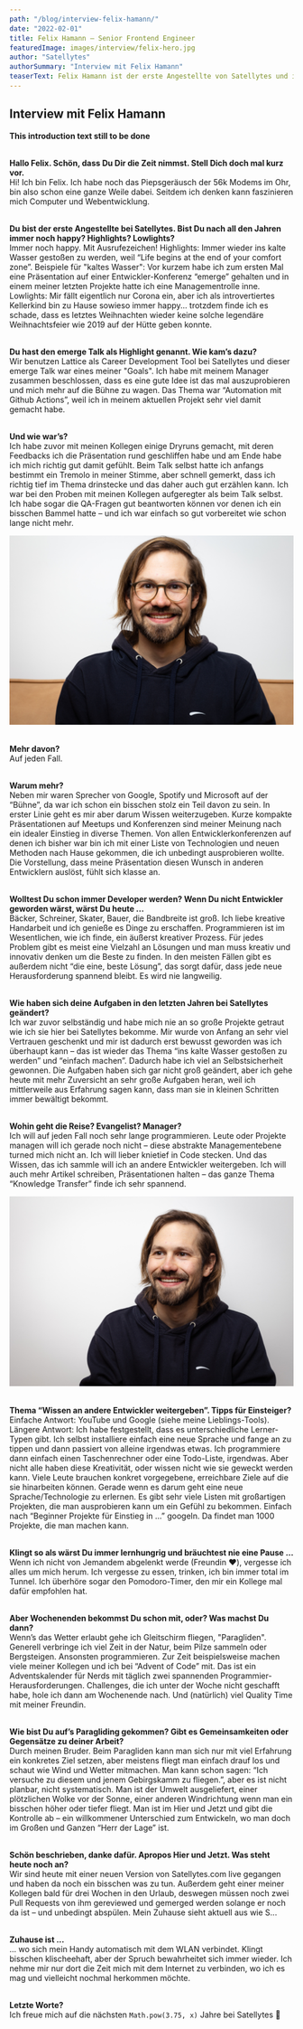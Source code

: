 ```yaml
---
path: "/blog/interview-felix-hamann/"
date: "2022-02-01"
title: Felix Hamann – Senior Frontend Engineer 
featuredImage: images/interview/felix-hero.jpg
author: "Satellytes"
authorSummary: "Interview mit Felix Hamann"
teaserText: Felix Hamann ist der erste Angestellte von Satellytes und immer noch glücklich
---
```



## Interview mit Felix Hamann
**This introduction text still to be done**

<br>**Hallo Felix. Schön, dass Du Dir die Zeit nimmst. Stell Dich doch mal kurz vor.**<br>
Hi! Ich bin Felix. Ich habe noch das Piepsgeräusch der 56k Modems im Ohr, bin also schon eine ganze Weile dabei. Seitdem ich denken kann faszinieren mich Computer und Webentwicklung.

<br>**Du bist der erste Angestellte bei Satellytes. Bist Du nach all den Jahren immer noch happy? Highlights? Lowlights?**<br>
Immer noch happy. Mit Ausrufezeichen! Highlights: Immer wieder ins kalte Wasser gestoßen zu werden, weil “Life begins at the end of your comfort zone”. Beispiele für "kaltes Wasser": Vor kurzem habe ich zum ersten Mal eine Präsentation auf einer Entwickler-Konferenz “emerge” gehalten und in einem meiner letzten Projekte hatte ich eine Managementrolle inne. Lowlights: Mir fällt eigentlich nur Corona ein, aber ich als introvertiertes Kellerkind bin zu Hause sowieso immer happy... trotzdem finde ich es schade, dass es letztes Weihnachten wieder keine solche legendäre Weihnachtsfeier wie 2019 auf der Hütte geben konnte.

<br>**Du hast den emerge Talk als Highlight genannt. Wie kam’s dazu?**<br>
Wir benutzen Lattice als Career Development Tool bei Satellytes und dieser emerge Talk war eines meiner "Goals". Ich habe mit meinem Manager zusammen beschlossen, dass es eine gute Idee ist das mal auszuprobieren und mich mehr auf die Bühne zu wagen. Das Thema war “Automation mit Github Actions”, weil ich in meinem aktuellen Projekt sehr viel damit gemacht habe.

<br>**Und wie war’s?**<br>
Ich habe zuvor mit meinen Kollegen einige Dryruns gemacht, mit deren Feedbacks ich die Präsentation rund geschliffen habe und am Ende habe ich mich richtig gut damit gefühlt. Beim Talk selbst hatte ich anfangs bestimmt ein Tremolo in meiner Stimme, aber schnell gemerkt, dass ich richtig tief im Thema drinstecke und das daher auch gut erzählen kann. Ich war bei den Proben mit meinen Kollegen aufgeregter als beim Talk selbst. Ich habe sogar die QA-Fragen gut beantworten können vor denen ich ein bisschen Bammel hatte – und ich war einfach so gut vorbereitet wie schon lange nicht mehr.

![Felix](images/interview/felix-1.jpg)

<br>**Mehr davon?**<br>
Auf jeden Fall.

<br>**Warum mehr?**<br>
Neben mir waren Sprecher von Google, Spotify und Microsoft auf der “Bühne”, da war ich schon ein bisschen stolz ein Teil davon zu sein. In erster Linie geht es mir aber darum Wissen weiterzugeben. Kurze kompakte Präsentationen auf Meetups und Konferenzen sind meiner Meinung nach ein idealer Einstieg in diverse Themen. Von allen Entwicklerkonferenzen auf denen ich bisher war bin ich mit einer Liste von Technologien und neuen Methoden nach Hause gekommen, die ich unbedingt ausprobieren wollte. Die Vorstellung, dass meine Präsentation diesen Wunsch in anderen Entwicklern auslöst, fühlt sich klasse an.

<br>**Wolltest Du schon immer Developer werden? Wenn Du nicht Entwickler geworden wärst, wärst Du heute ...**<br>
Bäcker, Schreiner, Skater, Bauer, die Bandbreite ist groß. Ich liebe kreative Handarbeit und ich genieße es Dinge zu erschaffen. Programmieren ist im Wesentlichen, wie ich finde, ein äußerst kreativer Prozess. Für jedes Problem gibt es meist eine Vielzahl an Lösungen und man muss kreativ und innovativ denken um die Beste zu finden. In den meisten Fällen gibt es außerdem nicht “die eine, beste Lösung”, das sorgt dafür, dass jede neue Herausforderung spannend bleibt. Es wird nie langweilig.

<br>**Wie haben sich deine Aufgaben in den letzten Jahren bei Satellytes geändert?**<br>
Ich war zuvor selbständig und habe mich nie an so große Projekte getraut wie ich sie hier bei Satellytes bekomme. Mir wurde von Anfang an sehr viel Vertrauen geschenkt und mir ist dadurch erst bewusst geworden was ich überhaupt kann – das ist wieder das Thema “ins kalte Wasser gestoßen zu werden” und “einfach machen”. Dadurch habe ich viel an Selbstsicherheit gewonnen. Die Aufgaben haben sich gar nicht groß geändert, aber ich gehe heute mit mehr Zuversicht an sehr große Aufgaben heran, weil ich mittlerweile aus Erfahrung sagen kann, dass man sie in kleinen Schritten immer bewältigt bekommt.

<br>**Wohin geht die Reise? Evangelist? Manager?**<br>
Ich will auf jeden Fall noch sehr lange programmieren. Leute oder Projekte managen will ich gerade noch nicht – diese abstrakte Managementebene turned mich nicht an. Ich will lieber knietief in Code stecken. Und das Wissen, das ich sammle will ich an andere Entwickler weitergeben. Ich will auch mehr Artikel schreiben, Präsentationen halten – das ganze Thema “Knowledge Transfer” finde ich sehr spannend.

![Felix](images/interview/felix-2.jpg)

<br>**Thema “Wissen an andere Entwickler weitergeben”. Tipps für Einsteiger?**<br>
Einfache Antwort: YouTube und Google (siehe meine Lieblings-Tools). Längere Antwort: Ich habe festgestellt, dass es unterschiedliche Lerner-Typen gibt. Ich selbst installiere einfach eine neue Sprache und fange an zu tippen und dann passiert von alleine irgendwas etwas. Ich programmiere dann einfach einen Taschenrechner oder eine Todo-Liste, irgendwas. Aber nicht alle haben diese Kreativität, oder wissen nicht wie sie geweckt werden kann. Viele Leute brauchen konkret vorgegebene, erreichbare Ziele auf die sie hinarbeiten können. Gerade wenn es darum geht eine neue Sprache/Technologie zu erlernen. Es gibt sehr viele Listen mit großartigen Projekten, die man ausprobieren kann um ein Gefühl zu bekommen. Einfach nach “Beginner Projekte für Einstieg in ...” googeln. Da findet man 1000 Projekte, die man machen kann.

<br>**Klingt so als wärst Du immer lernhungrig und bräuchtest nie eine Pause ...**<br>
Wenn ich nicht von Jemandem abgelenkt werde (Freundin ❤️), vergesse ich alles um mich herum. Ich vergesse zu essen, trinken, ich bin immer total im Tunnel. Ich überhöre sogar den Pomodoro-Timer, den mir ein Kollege mal dafür empfohlen hat. 

<br>**Aber Wochenenden bekommst Du schon mit, oder? Was machst Du dann?**<br>
Wenn’s das Wetter erlaubt gehe ich Gleitschirm fliegen, "Paragliden". Generell verbringe ich viel Zeit in der Natur, beim Pilze sammeln oder Bergsteigen. Ansonsten programmieren. Zur Zeit beispielsweise machen viele meiner Kollegen und ich bei “Advent of Code” mit. Das ist ein Adventskalender für Nerds mit täglich zwei spannenden Programmier-Herausforderungen. Challenges, die ich unter der Woche nicht geschafft habe, hole ich dann am Wochenende nach. Und (natürlich) viel Quality Time mit meiner Freundin.

<br>**Wie bist Du auf’s Paragliding gekommen? Gibt es Gemeinsamkeiten oder Gegensätze zu deiner Arbeit?**<br>
Durch meinen Bruder. Beim Paragliden kann man sich nur mit viel Erfahrung ein konkretes Ziel setzen, aber meistens fliegt man einfach drauf los und schaut wie Wind und Wetter mitmachen. Man kann schon sagen: “Ich versuche zu diesem und jenem Gebirgskamm zu fliegen.”, aber es ist nicht planbar, nicht systematisch. Man ist der Umwelt ausgeliefert, einer plötzlichen Wolke vor der Sonne, einer anderen Windrichtung wenn man ein bisschen höher oder tiefer fliegt. Man ist im Hier und Jetzt und gibt die Kontrolle ab – ein willkommener Unterschied zum Entwickeln, wo man doch im Großen und Ganzen “Herr der Lage” ist.

<br>**Schön beschrieben, danke dafür. Apropos Hier und Jetzt. Was steht heute noch an?**<br>
Wir sind heute mit einer neuen Version von Satellytes.com live gegangen und haben da noch ein bisschen was zu tun. Außerdem geht einer meiner Kollegen bald für drei Wochen in den Urlaub, deswegen müssen noch zwei Pull Requests von ihm gereviewed und gemerged werden solange er noch da ist – und unbedingt abspülen. Mein Zuhause sieht aktuell aus wie S...

<br>**Zuhause ist ...**<br>
... wo sich mein Handy automatisch mit dem WLAN verbindet. Klingt bisschen klischeehaft, aber der Spruch bewahrheitet sich immer wieder. Ich nehme mir nur dort die Zeit mich mit dem Internet zu verbinden, wo ich es mag und vielleicht nochmal herkommen möchte.

<br>**Letzte Worte?**<br>
Ich freue mich auf die nächsten `Math.pow(3.75, x)` Jahre bei Satellytes 🙌
